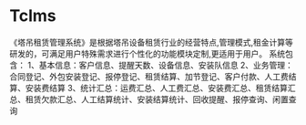 # Tclms
 《塔吊租赁管理系统》是根据塔吊设备租赁行业的经营特点,管理模式,租金计算等研发的，可满足用户特殊需求进行个性化的功能模块定制,更适用于用户。 系统包含： 1、基本信息：客户信息、提醒天数、设备信息、安装队信息 2、业务管理：合同登记、外包安装登记、报停登记、租赁结算、加节登记、客户付款、人工费结算、安装费结算 3、统计汇总：运费汇总、人工费汇总、安装费汇总、租赁结算汇总、租赁欠款汇总、人工结算统计、安装结算统计、回收提醒、报停查询、闲置查询
